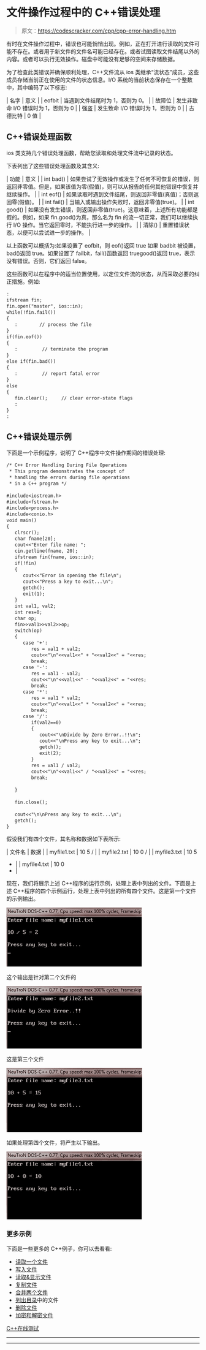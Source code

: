 # 文件操作过程中的 C++错误处理

> 原文：<https://codescracker.com/cpp/cpp-error-handling.htm>

有时在文件操作过程中，错误也可能悄悄出现。例如，正在打开进行读取的文件可能不存在。或者用于新文件的文件名可能已经存在。或者试图读取文件结尾以外的内容。或者可以执行无效操作。磁盘中可能没有足够的空间来存储数据。

为了检查此类错误并确保顺利处理，C++文件流从 ios 类继承“流状态”成员，这些成员存储当前正在使用的文件的状态信息。I/O 系统的当前状态保存在一个整数中，其中编码了以下标志:

| 名字 | 意义 |
| eofbit | 当遇到文件结尾时为 1，否则为 0。 |
| 故障位 | 发生非致命 I/O 错误时为 1，否则为 0 |
| 强盗 | 发生致命 I/O 错误时为 1，否则为 0 |
| 古德比特 | 0 值 |

## C++错误处理函数

ios 类支持几个错误处理函数，帮助您读取和处理文件流中记录的状态。

下表列出了这些错误处理函数及其含义:

| 功能 | 意义 |
| int bad() | 如果尝试了无效操作或发生了任何不可恢复的错误，则返回非零值。但是，如果该值为零(假值)，则可以从报告的任何其他错误中恢复并继续操作。 |
| int eof() | 如果读取时遇到文件结尾，则返回非零值(真值)；否则返回零(假值)。 |
| int fail() | 当输入或输出操作失败时，返回非零值(true)。 |
| int good() | 如果没有发生错误，则返回非零值(true)。这意味着，上述所有功能都是假的。例如，如果 fin.good()为真，那么名为 fin 的流一切正常，我们可以继续执行 I/O 操作。当它返回零时，不能执行进一步的操作。 |
| 清除() | 重置错误状态，以便可以尝试进一步的操作。 |

以上函数可以概括为:如果设置了 eofbit，则 eof()返回 true 如果 badbit 被设置，bad()返回 true。如果设置了 failbit，fail()函数返回 truegood()返回 true，表示没有错误。否则，它们返回 false。

这些函数可以在程序中的适当位置使用，以定位文件流的状态，从而采取必要的纠正措施。例如:

```
:
ifstream fin;
fin.open("master", ios::in);
while(!fin.fail())
{
   :        // process the file
}
if(fin.eof())
{
   :         // terminate the program
}
else if(fin.bad())
{
   :         // report fatal error
}
else
{
   fin.clear();     // clear error-state flags
   :
}
:
```

## C++错误处理示例

下面是一个示例程序，说明了 C++程序中文件操作期间的错误处理:

```
/* C++ Error Handling During File Operations
 * This program demonstrates the concept of
 * handling the errors during file operations
 * in a C++ program */

#include<iostream.h>
#include<fstream.h>
#include<process.h>
#include<conio.h>
void main()
{
   clrscr();
   char fname[20];
   cout<<"Enter file name: ";
   cin.getline(fname, 20);
   ifstream fin(fname, ios::in);
   if(!fin)
   {
      cout<<"Error in opening the file\n";
      cout<<"Press a key to exit...\n";
      getch();
      exit(1);
   }
   int val1, val2;
   int res=0;
   char op;
   fin>>val1>>val2>>op;
   switch(op)
   {
      case '+':
         res = val1 + val2;
         cout<<"\n"<<val1<<" + "<<val2<<" = "<<res;
         break;
      case '-':
         res = val1 - val2;
         cout<<"\n"<<val1<<" - "<<val2<<" = "<<res;
         break;
      case '*':
         res = val1 * val2;
         cout<<"\n"<<val1<<" * "<<val2<<" = "<<res;
         break;
      case '/':
         if(val2==0)
         {
            cout<<"\nDivide by Zero Error..!!\n";
            cout<<"\nPress any key to exit...\n";
            getch();
            exit(2);
         }
         res = val1 / val2;
         cout<<"\n"<<val1<<" / "<<val2<<" = "<<res;
         break;

   }

   fin.close();

   cout<<"\n\nPress any key to exit...\n";
   getch();
}
```

假设我们有四个文件，其名称和数据如下表所示:

| 文件名 | 数据 |
| myfile1.txt | 10
5
/ |
| myfile2.txt | 10
0
/ |
| myfile3.txt | 10
5
+ |
| myfile4.txt | 10
0
+ |

现在，我们将展示上述 C++程序的运行示例，处理上表中列出的文件。下面是上述 C++程序的四个示例运行，处理上表中列出的所有四个文件。这是第一个文件的示例输出。

![c++ error handling during file operations](img/64a4edb56d514c4144f75064b7879d3a.png)

这个输出是针对第二个文件的

![error handling in c++](img/62efc0c8ac23d713eabab2a1c2e38773.png)

这是第三个文件

![c++ error handling](img/e4898ce00cbf758e49220ac8c0b4573a.png)

如果处理第四个文件，将产生以下输出。

![error handling on files](img/8fc1160a18f15740aea0fb5fd0a427e2.png)

### 更多示例

下面是一些更多的 C++例子，你可以去看看:

*   [读取一个文件](/cpp/program/cpp-program-read-file.htm)
*   [写入文件](/cpp/program/cpp-program-write-file.htm)
*   [读取&显示文件](/cpp/program/cpp-program-read-and-display-file.htm)
*   [复制文件](/cpp/program/cpp-program-copy-file.htm)
*   [合并两个文件](/cpp/program/cpp-program-merge-two-files.htm)
*   [列出目录](/cpp/program/cpp-program-list-files-in-directory.htm)中的文件
*   [删除文件](/cpp/program/cpp-program-delete-file.htm)
*   [加密和解密文件](/cpp/program/cpp-program-encrypt-file.htm)

[C++在线测试](/exam/showtest.php?subid=3)

* * *

* * *